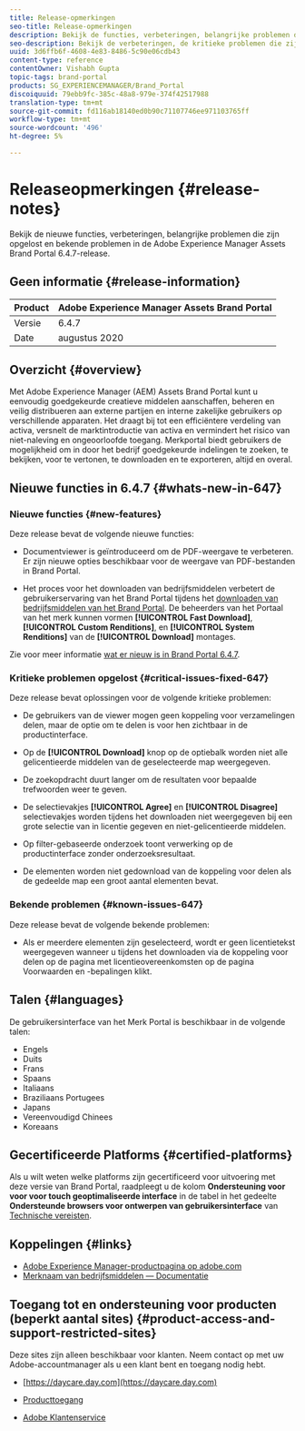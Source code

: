 ```yaml
---
title: Release-opmerkingen
seo-title: Release-opmerkingen
description: Bekijk de functies, verbeteringen, belangrijke problemen die zijn opgelost en bekende problemen in de Adobe Experience Manager Assets Brand Portal 6.4.7-release.
seo-description: Bekijk de verbeteringen, de kritieke problemen die zijn opgelost en de bekende problemen in de Adobe Experience Manager Assets Brand Portal 6.4.7-release.
uuid: 3d6ffb6f-4608-4e83-8486-5c90e06cdb43
content-type: reference
contentOwner: Vishabh Gupta
topic-tags: brand-portal
products: SG_EXPERIENCEMANAGER/Brand_Portal
discoiquuid: 79ebb9fc-385c-48a8-979e-374f42517988
translation-type: tm+mt
source-git-commit: fd116ab18140ed0b90c71107746ee971103765ff
workflow-type: tm+mt
source-wordcount: '496'
ht-degree: 5%

---
```



# Releaseopmerkingen {#release-notes}

Bekijk de nieuwe functies, verbeteringen, belangrijke problemen die zijn opgelost en bekende problemen in de Adobe Experience Manager Assets Brand Portal 6.4.7-release.

## Geen informatie {#release-information}

| Product | Adobe Experience Manager Assets Brand Portal |
|---|---|
| Versie | 6.4.7 |
| Date | augustus 2020 |

## Overzicht {#overview}

Met Adobe Experience Manager (AEM) Assets Brand Portal kunt u eenvoudig goedgekeurde creatieve middelen aanschaffen, beheren en veilig distribueren aan externe partijen en interne zakelijke gebruikers op verschillende apparaten. Het draagt bij tot een efficiëntere verdeling van activa, versnelt de marktintroductie van activa en vermindert het risico van niet-naleving en ongeoorloofde toegang. Merkportal biedt gebruikers de mogelijkheid om in door het bedrijf goedgekeurde indelingen te zoeken, te bekijken, voor te vertonen, te downloaden en te exporteren, altijd en overal.

## Nieuwe functies in 6.4.7 {#whats-new-in-647}

### Nieuwe functies {#new-features}

Deze release bevat de volgende nieuwe functies:

* Documentviewer is geïntroduceerd om de PDF-weergave te verbeteren. Er zijn nieuwe opties beschikbaar voor de weergave van PDF-bestanden in Brand Portal.

<!--
* Download Settings configuration to configure asset download from Brand Portal. Fast download, custom renditions, and system renditions are the available configurations. 
-->

* Het proces voor het downloaden van bedrijfsmiddelen verbetert de gebruikerservaring van het Brand Portal tijdens het [downloaden van bedrijfsmiddelen van het Brand Portal](brand-portal-download-assets.md). De beheerders van het Portaal van het merk kunnen vormen **[!UICONTROL Fast Download]**, **[!UICONTROL Custom Renditions]**, en **[!UICONTROL System Renditions]** van de **[!UICONTROL Download]** montages.

Zie voor meer informatie [wat er nieuw is in Brand Portal 6.4.7](whats-new.md).

### Kritieke problemen opgelost {#critical-issues-fixed-647}

Deze release bevat oplossingen voor de volgende kritieke problemen:

* De gebruikers van de viewer mogen geen koppeling voor verzamelingen delen, maar de optie om te delen is voor hen zichtbaar in de productinterface.

* Op de **[!UICONTROL Download]** knop op de optiebalk worden niet alle gelicentieerde middelen van de geselecteerde map weergegeven.

* De zoekopdracht duurt langer om de resultaten voor bepaalde trefwoorden weer te geven.

* De selectievakjes **[!UICONTROL Agree]** en **[!UICONTROL Disagree]** selectievakjes worden tijdens het downloaden niet weergegeven bij een grote selectie van in licentie gegeven en niet-gelicentieerde middelen.

* Op filter-gebaseerde onderzoek toont verwerking op de productinterface zonder onderzoeksresultaat.

* De elementen worden niet gedownload van de koppeling voor delen als de gedeelde map een groot aantal elementen bevat.


### Bekende problemen {#known-issues-647}

Deze release bevat de volgende bekende problemen:

* Als er meerdere elementen zijn geselecteerd, wordt er geen licentietekst weergegeven wanneer u tijdens het downloaden via de koppeling voor delen op de pagina met licentieovereenkomsten op de pagina Voorwaarden en -bepalingen klikt.



## Talen {#languages}

De gebruikersinterface van het Merk Portal is beschikbaar in de volgende talen:

* Engels
* Duits
* Frans
* Spaans
* Italiaans
* Braziliaans Portugees
* Japans
* Vereenvoudigd Chinees
* Koreaans

## Gecertificeerde Platforms {#certified-platforms}

Als u wilt weten welke platforms zijn gecertificeerd voor uitvoering met deze versie van Brand Portal, raadpleegt u de kolom **Ondersteuning voor voor voor touch geoptimaliseerde interface** in de tabel in het gedeelte **Ondersteunde browsers voor ontwerpen van gebruikersinterface** van [Technische vereisten](https://helpx.adobe.com/experience-manager/6-4/sites/deploying/using/technical-requirements.html).

## Koppelingen {#links}

* [Adobe Experience Manager-productpagina op adobe.com](http://www.adobe.com/in/marketing-cloud/experience-manager.html)
* [Merknaam van bedrijfsmiddelen — Documentatie](https://helpx.adobe.com/nl/experience-manager/brand-portal/user-guide.html)

## Toegang tot en ondersteuning voor producten (beperkt aantal sites) {#product-access-and-support-restricted-sites}

Deze sites zijn alleen beschikbaar voor klanten. Neem contact op met uw Adobe-accountmanager als u een klant bent en toegang nodig hebt.

* [https://daycare.day.com](https://daycare.day.com)

* [Producttoegang](https://login.marketing.adobe.com)

* [Adobe Klantenservice](https://helpx.adobe.com/contact.html)
